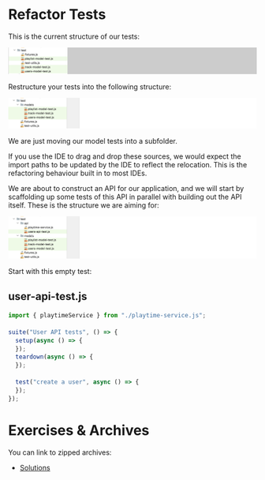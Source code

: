 # Refactor Tests

This is the current structure of our tests:

![](img/01.png)

Restructure your tests into the following structure:

![](img/02.png)

We are just moving our model tests into a subfolder. 

If you use the IDE to drag and drop these sources, we would expect the import paths to be updated by the IDE to reflect the relocation. This is the refactoring behaviour built in to most IDEs.

We are about to construct an API for our application, and we will start by scaffolding up some tests of this API in parallel with building out the API itself. These is the structure we are aiming for:

![](img/03.png)

Start with this empty test:

## user-api-test.js

~~~javascript
import { playtimeService } from "./playtime-service.js";

suite("User API tests", () => {
  setup(async () => {
  });
  teardown(async () => {
  });

  test("create a user", async () => {
  });
});
~~~

# Exercises & Archives

You can link to zipped archives:

- [Solutions](./archives/archive.zip)
